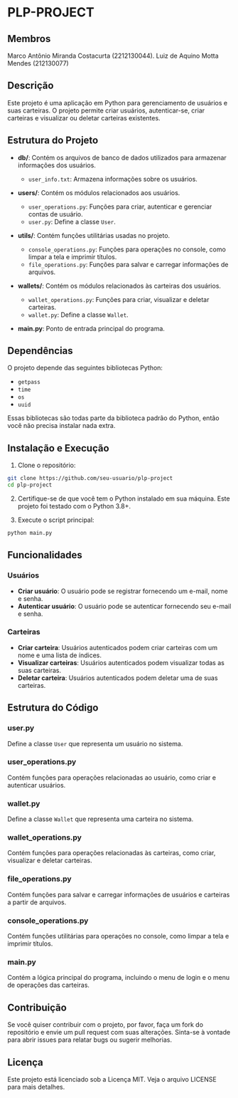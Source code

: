 # PLP-PROJECT

## Membros

Marco Antônio Miranda Costacurta (2212130044).
Luiz de Aquino Motta Mendes (212130077)

## Descrição

Este projeto é uma aplicação em Python para gerenciamento de usuários e suas carteiras. O projeto permite criar usuários, autenticar-se, criar carteiras e visualizar ou deletar carteiras existentes.

## Estrutura do Projeto

- **db/**: Contém os arquivos de banco de dados utilizados para armazenar informações dos usuários.
  - `user_info.txt`: Armazena informações sobre os usuários.

- **users/**: Contém os módulos relacionados aos usuários.
  - `user_operations.py`: Funções para criar, autenticar e gerenciar contas de usuário.
  - `user.py`: Define a classe `User`.

- **utils/**: Contém funções utilitárias usadas no projeto.
  - `console_operations.py`: Funções para operações no console, como limpar a tela e imprimir títulos.
  - `file_operations.py`: Funções para salvar e carregar informações de arquivos.

- **wallets/**: Contém os módulos relacionados às carteiras dos usuários.
  - `wallet_operations.py`: Funções para criar, visualizar e deletar carteiras.
  - `wallet.py`: Define a classe `Wallet`.

- **main.py**: Ponto de entrada principal do programa.

## Dependências

O projeto depende das seguintes bibliotecas Python:

- `getpass`
- `time`
- `os`
- `uuid`

Essas bibliotecas são todas parte da biblioteca padrão do Python, então você não precisa instalar nada extra.

## Instalação e Execução

1. Clone o repositório:

```bash
git clone https://github.com/seu-usuario/plp-project
cd plp-project
```

2. Certifique-se de que você tem o Python instalado em sua máquina. Este projeto foi testado com o Python 3.8+.

3. Execute o script principal:

```bash
python main.py
```

## Funcionalidades

### Usuários

- **Criar usuário**: O usuário pode se registrar fornecendo um e-mail, nome e senha.
- **Autenticar usuário**: O usuário pode se autenticar fornecendo seu e-mail e senha.

### Carteiras

- **Criar carteira**: Usuários autenticados podem criar carteiras com um nome e uma lista de índices.
- **Visualizar carteiras**: Usuários autenticados podem visualizar todas as suas carteiras.
- **Deletar carteira**: Usuários autenticados podem deletar uma de suas carteiras.

## Estrutura do Código

### user.py

Define a classe `User` que representa um usuário no sistema.

### user_operations.py

Contém funções para operações relacionadas ao usuário, como criar e autenticar usuários.

### wallet.py

Define a classe `Wallet` que representa uma carteira no sistema.

### wallet_operations.py

Contém funções para operações relacionadas às carteiras, como criar, visualizar e deletar carteiras.

### file_operations.py

Contém funções para salvar e carregar informações de usuários e carteiras a partir de arquivos.

### console_operations.py

Contém funções utilitárias para operações no console, como limpar a tela e imprimir títulos.

### main.py

Contém a lógica principal do programa, incluindo o menu de login e o menu de operações das carteiras.

## Contribuição

Se você quiser contribuir com o projeto, por favor, faça um fork do repositório e envie um pull request com suas alterações. Sinta-se à vontade para abrir issues para relatar bugs ou sugerir melhorias.

## Licença

Este projeto está licenciado sob a Licença MIT. Veja o arquivo LICENSE para mais detalhes.
